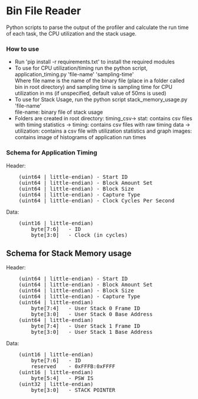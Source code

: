 # Bin File Reader
Python scripts to parse the output of the profiler and calculate the run time of each task, the CPU utilization and the stack usage.

### How to use

* Run 'pip install -r requirements.txt' to install the required modules
* To use for CPU utilization/timing run the python script, application_timing.py 'file-name' 'sampling-time'\
Where file name is the name of the binary file (place in a folder called bin in root directory) and sampling time is sampling time for CPU utilization in ms (if unspecified, default value of 50ms is used)
* To use for Stack Usage, run the python script stack_memory_usage.py 'file-name' \
file-name: binary file of stack usage
* Folders are created in root directory:
timing_csv-> stat: contains csv files with timing statistics
          -> timing: contains csv files with raw timing data
          -> utilization: contains a csv file with utilization statistics and graph
images: contains image of histograms of application run times

### Schema for Application Timing
Header:
<pre>
    (uint64 | little-endian) - Start ID
    (uint64 | little-endian) - Block Amount Set
    (uint64 | little-endian) - Block Size
    (uint64 | little-endian) - Capture Type
    (uint64 | little-endian) - Clock Cycles Per Second
</pre>

Data:
<pre>
    (uint16 | little-endian)
        byte[7:6]   - ID
        byte[3:0]   - Clock (in cycles)
</pre>

## Schema for Stack Memory usage

Header:
<pre>
    (uint64 | little-endian) - Start ID
    (uint64 | little-endian) - Block Amount Set
    (uint64 | little-endian) - Block Size
    (uint64 | little-endian) - Capture Type
    (uint64 | little-endian)
        byte[7:4]   - User Stack 0 Frame ID
        byte[3:0]   - User Stack 0 Base Address
    (uint64 | little-endian)
        byte[7:4]   - User Stack 1 Frame ID
        byte[3:0]   - User Stack 1 Base Address     
</pre>

Data:
<pre>
    (uint16 | little-endian)
        byte[7:6]   - ID
        reserved    - 0xFFFB:0xFFFF
    (uint16 | little-endian)
        byte[5:4]   - PSW IS
    (uint32 | little-endian)
        byte[3:0]   - STACK_POINTER
</pre>

